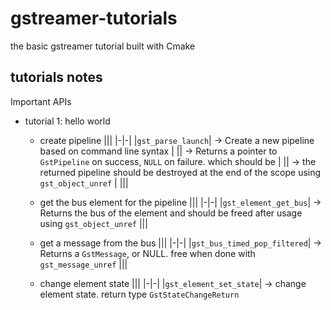 # gstreamer-tutorials

the basic gstreamer tutorial built with Cmake

## tutorials notes

Important APIs

- tutorial 1: hello world

    - create pipeline
        |||
        |-|-|
        |`gst_parse_launch`| -> Create a new pipeline based on command line syntax |
        || -> Returns a pointer to `GstPipeline` on success, `NULL` on failure. which should be  |
        || -> the returned pipeline should be destroyed at the end of the scope using `gst_object_unref`  |
        |||

    - get the bus element for the pipeline
        |||
        |-|-|
        |`gst_element_get_bus`| -> Returns the bus of the element and should be freed after usage using `gst_object_unref`
        |||

    - get a message from the bus
        |||
        |-|-|
        |`gst_bus_timed_pop_filtered`| -> Returns a `GstMessage`, or NULL. free when done with `gst_message_unref`
        |||
    
    - change element state
        |||
        |-|-|
        |`gst_element_set_state`| -> change element state. return type `GstStateChangeReturn` 
